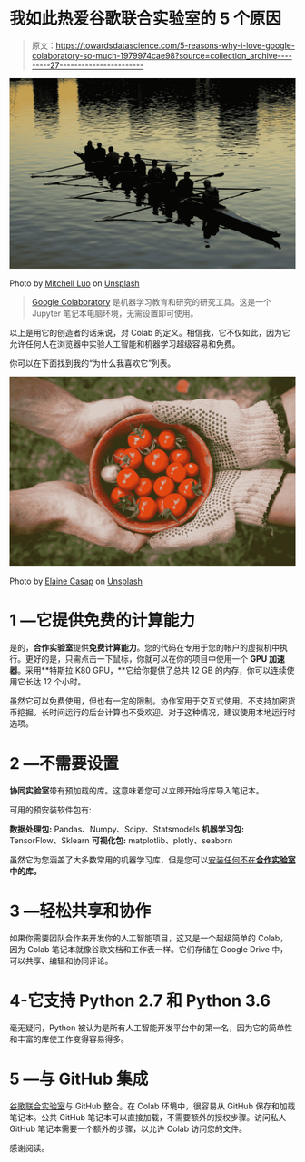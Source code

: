 # 我如此热爱谷歌联合实验室的 5 个原因

> 原文：<https://towardsdatascience.com/5-reasons-why-i-love-google-colaboratory-so-much-1979974cae98?source=collection_archive---------27----------------------->

![](img/719a832e0a3842dfd88e80fbdecf4518.png)

Photo by [Mitchell Luo](https://unsplash.com/@mitchel3uo?utm_source=medium&utm_medium=referral) on [Unsplash](https://unsplash.com?utm_source=medium&utm_medium=referral)

> [Google Colaboratory](https://colab.research.google.com/notebooks/welcome.ipynb) 是机器学习教育和研究的研究工具。这是一个 Jupyter 笔记本电脑环境，无需设置即可使用。

以上是用它的创造者的话来说，对 Colab 的定义。相信我，它不仅如此，因为它允许任何人在浏览器中实验人工智能和机器学习超级容易和免费。

你可以在下面找到我的“为什么我喜欢它”列表。

![](img/c6550e9b64146c964d974499c75aeeaa.png)

Photo by [Elaine Casap](https://unsplash.com/@ecasap?utm_source=medium&utm_medium=referral) on [Unsplash](https://unsplash.com?utm_source=medium&utm_medium=referral)

# 1 —它提供免费的计算能力

是的，**合作实验室**提供**免费计算能力**。您的代码在专用于您的帐户的虚拟机中执行。更好的是，只需点击一下鼠标，你就可以在你的项目中使用一个 **GPU 加速器**。采用**特斯拉 K80 GPU，**它给你提供了总共 12 GB 的内存，你可以连续使用它长达 12 个小时。

虽然它可以免费使用，但也有一定的限制。协作室用于交互式使用。不支持加密货币挖掘。长时间运行的后台计算也不受欢迎。对于这种情况，建议使用本地运行时选项。

# 2 —不需要设置

**协同实验室**带有预加载的库。这意味着您可以立即开始将库导入笔记本。

可用的预安装软件包有:

**数据处理包:** Pandas、Numpy、Scipy、Statsmodels
**机器学习包:** TensorFlow、Sklearn
**可视化包:** matplotlib、plotly、seaborn

虽然它为您涵盖了大多数常用的机器学习库，但是您可以[安装任何不在**合作实验室**](https://colab.research.google.com/notebooks/snippets/importing_libraries.ipynb) **中的库。**

# 3 —轻松共享和协作

如果你需要团队合作来开发你的人工智能项目，这又是一个超级简单的 Colab，因为 Colab 笔记本就像谷歌文档和工作表一样。它们存储在 Google Drive 中，可以共享、编辑和协同评论。

# 4-它支持 Python 2.7 和 Python 3.6

毫无疑问，Python 被认为是所有人工智能开发平台中的第一名，因为它的简单性和丰富的库使工作变得容易得多。

# 5 —与 GitHub 集成

[谷歌联合实验室](http://colab.research.google.com/)与 GitHub 整合。在 Colab 环境中，很容易从 GitHub 保存和加载笔记本。公共 GitHub 笔记本可以直接加载，不需要额外的授权步骤。访问私人 GitHub 笔记本需要一个额外的步骤，以允许 Colab 访问您的文件。

感谢阅读。